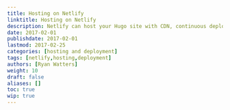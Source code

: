 ```yaml
---
title: Hosting on Netlify
linktitle: Hosting on Netlify
description: Netlify can host your Hugo site with CDN, continuous deployment, 1-click HTTPS, an admin GUI, and its own CLI.
date: 2017-02-01
publishdate: 2017-02-01
lastmod: 2017-02-25
categories: [hosting and deployment]
tags: [netlify,hosting,deployment]
authors: [Ryan Watters]
weight: 10
draft: false
aliases: []
toc: true
wip: true
---
```

